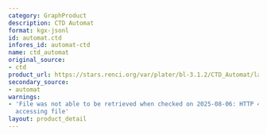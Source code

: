 ```yaml
---
category: GraphProduct
description: CTD Automat
format: kgx-jsonl
id: automat.ctd
infores_id: automat-ctd
name: ctd_automat
original_source:
- ctd
product_url: https://stars.renci.org/var/plater/bl-3.1.2/CTD_Automat/latest/kgx_files
secondary_source:
- automat
warnings:
- 'File was not able to be retrieved when checked on 2025-08-06: HTTP 404 error when
  accessing file'
layout: product_detail
---
```

